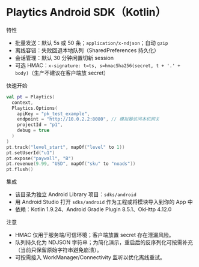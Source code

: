 # Playtics Android SDK（Kotlin）

特性
- 批量发送：默认 5s 或 50 条；`application/x-ndjson`；自动 `gzip`
- 离线容错：失败回退本地队列（SharedPreferences 持久化）
- 会话管理：默认 30 分钟闲置切新 session
- 可选 HMAC：`x-signature: t=ts, s=hmacSha256(secret, t + '.' + body)`（生产不建议在客户端放 secret）

快速开始
```kotlin
val pt = Playtics(
  context,
  Playtics.Options(
    apiKey = "pk_test_example",
    endpoint = "http://10.0.2.2:8080", // 模拟器访问本机网关
    projectId = "p1",
    debug = true
  )
)
pt.track("level_start", mapOf("level" to 1))
pt.setUserId("u1")
pt.expose("paywall", "B")
pt.revenue(9.99, "USD", mapOf("sku" to "noads"))
pt.flush()
```

集成
- 该目录为独立 Android Library 项目：`sdks/android`
- 用 Android Studio 打开 `sdks/android` 作为工程或将模块导入到你的 App 中
- 依赖：Kotlin 1.9.24、Android Gradle Plugin 8.5.1、OkHttp 4.12.0

注意
- HMAC 仅用于服务端/可信环境；客户端放置 secret 存在泄漏风险。
- 队列持久化为 NDJSON 字符串；为简化演示，重启后的反序列化可按需补充（当前只保留原始字符串避免崩溃）。
- 可按需接入 WorkManager/Connectivity 监听以优化离线重试。
